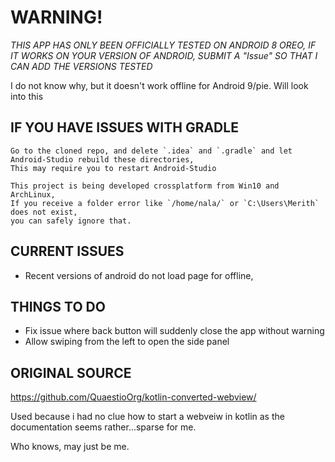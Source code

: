 
# WARNING!
_THIS APP HAS ONLY BEEN OFFICIALLY TESTED ON ANDROID 8 OREO, IF IT WORKS ON YOUR VERSION OF ANDROID, SUBMIT A "Issue" SO THAT I CAN ADD THE VERSIONS TESTED_

I do not know why, but it doesn't work offline for Android 9/pie. Will look into this

## IF YOU HAVE ISSUES WITH GRADLE
	Go to the cloned repo, and delete `.idea` and `.gradle` and let Android-Studio rebuild these directories, 
	This may require you to restart Android-Studio
	
	This project is being developed crossplatform from Win10 and ArchLinux, 
	If you receive a folder error like `/home/nala/` or `C:\Users\Merith` does not exist,
	you can safely ignore that.

## CURRENT ISSUES
* Recent versions of android do not load page for offline, 

## THINGS TO DO
* Fix issue where back button will suddenly close the app without warning
* Allow swiping from the left to open the side panel

## ORIGINAL SOURCE
https://github.com/QuaestioOrg/kotlin-converted-webview/

Used because i had no clue how to start a webveiw in kotlin as the documentation seems rather...sparse for me.

Who knows, may just be me.

